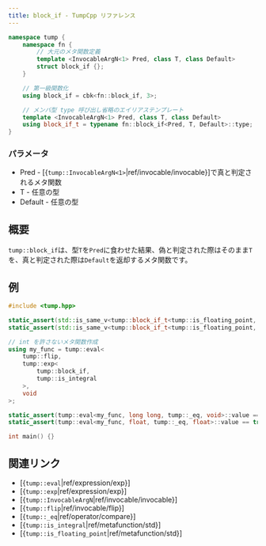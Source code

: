 ```yaml
---
title: block_if - TumpCpp リファレンス
---
```


```cpp
namespace tump {
    namespace fn {
        // 大元のメタ関数定義
        template <InvocableArgN<1> Pred, class T, class Default>
        struct block_if {};
    }

    // 第一級関数化
    using block_if = cbk<fn::block_if, 3>;

    // メンバ型 type 呼び出し省略のエイリアステンプレート
    template <InvocableArgN<1> Pred, class T, class Default>
    using block_if_t = typename fn::block_if<Pred, T, Default>::type;
}
```

### パラメータ

- Pred - [{`tump::InvocableArgN<1>`|ref/invocable/invocable}]で真と判定されるメタ関数
- T - 任意の型
- Default - 任意の型

## 概要

`tump::block_if`は、型`T`を`Pred`に食わせた結果、偽と判定された際はそのまま`T`を、真と判定された際は`Default`を返却するメタ関数です。

## 例

```cpp
#include <tump.hpp>

static_assert(std::is_same_v<tump::block_if_t<tump::is_floating_point, double, int>, int> == true);
static_assert(std::is_same_v<tump::block_if_t<tump::is_floating_point, char, int>, char> == true);

// int を許さないメタ関数作成
using my_func = tump::eval<
    tump::flip,
    tump::exp<
        tump::block_if,
        tump::is_integral
    >,
    void
>;

static_assert(tump::eval<my_func, long long, tump::_eq, void>::value == true);
static_assert(tump::eval<my_func, float, tump::_eq, float>::value == true);

int main() {}
```

## 関連リンク

- [{`tump::eval`|ref/expression/exp}]
- [{`tump::exp`|ref/expression/exp}]
- [{`tump::InvocableArgN`|ref/invocable/invocable}]
- [{`tump::flip`|ref/invocable/flip}]
- [{`tump::_eq`|ref/operator/compare}]
- [{`tump::is_integral`|ref/metafunction/std}]
- [{`tump::is_floating_point`|ref/metafunction/std}]
